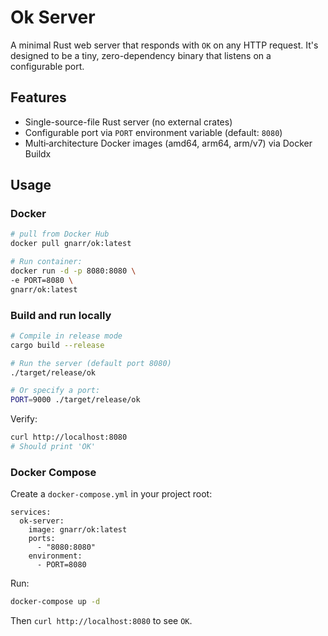 # Ok Server

A minimal Rust web server that responds with `OK` on any HTTP request. It's designed to be a tiny, zero-dependency binary that listens on a configurable port.

## Features

- Single-source-file Rust server (no external crates)
- Configurable port via `PORT` environment variable (default: `8080`)
- Multi‑architecture Docker images (amd64, arm64, arm/v7) via Docker Buildx

## Usage

### Docker

```sh
# pull from Docker Hub
docker pull gnarr/ok:latest

# Run container:
docker run -d -p 8080:8080 \
-e PORT=8080 \
gnarr/ok:latest
```

### Build and run locally

```sh
# Compile in release mode
cargo build --release

# Run the server (default port 8080)
./target/release/ok

# Or specify a port:
PORT=9000 ./target/release/ok
```

Verify:


```sh
curl http://localhost:8080
# Should print 'OK'
```

### Docker Compose

Create a `docker-compose.yml` in your project root:

```yaml\
services:
  ok-server:
    image: gnarr/ok:latest
    ports:
      - "8080:8080"
    environment:
      - PORT=8080
```

Run:

```sh
docker-compose up -d
```

Then `curl http://localhost:8080` to see `OK`.